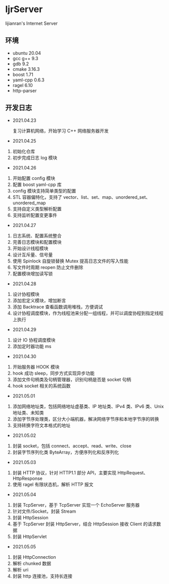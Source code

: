 # ljrServer

lijianran's Internet Server

## 环境

-   ubuntu 20.04
-   gcc g++ 9.3
-   gdb 9.2
-   cmake 3.16.3
-   boost 1.71
-   yaml-cpp 0.6.3
-   ragel 6.10
-   http-parser

## 开发日志

-   2021.04.23

    复习计算机网络，开始学习 C++ 网络服务器开发

-   2021.04.25

1. 初始化仓库
2. 初步完成日志 log 模块

-   2021.04.26

1. 开始配置 config 模块
2. 配置 boost yaml-cpp 库
3. config 模块支持简单类型的配置
4. STL 容器偏特化，支持了 vector、list、set、map、unordered_set、unordered_map
5. 支持自定义类型解析配置
6. 支持监听配置变更事件

-   2021.04.27

1. 日志系统、配置系统整合
2. 完善日志模块和配置模块
3. 开始设计线程模块
4. 设计互斥量、信号量
5. 使用 Spinlock 自旋锁替换 Mutex 提高日志文件的写入性能
6. 写文件时周期 reopen 防止文件删除
7. 配置模块增加读写锁

-   2021.04.28

1. 设计协程模块
2. 添加宏定义模块，增加断言
3. 添加 Backtrace 查看函数调用堆栈，方便调试
4. 设计协程调度模块，作为线程池来分配一组线程，并可以调度协程到指定线程上执行

-   2021.04.29

1. 设计 IO 协程调度模块
2. 添加定时器功能 ms

-   2021.04.30

1. 开始服务器 HOOK 模块
2. hook 成功 sleep，同步方式实现异步功能
3. 添加文件句柄类及句柄管理器，识别句柄是否是 socket 句柄
4. hook socket 相关的系统函数

-   2021.05.01

1. 添加网络地址类，包括网络地址虚基类、IP 地址类、IPv4 类、IPv6 类、Unix 地址类、未知类
2. 添加字节序处理类，区分大小端机器，解决网络字节序和本地字节序的转换
3. 支持转换字符文本格式的地址

-   2021.05.02

1. 封装 socket，包括 connect、accept、read、write、close
2. 封装字节序列化类 ByteArray，方便序列化和反序列化

-   2021.05.03

1. 封装 HTTP 协议，针对 HTTP1.1 部分 API，主要实现 HttpRequest、HttpResponse
2. 使用 ragel 有限状态机，解析 HTTP 报文

-   2021.05.04

1. 封装 TcpServer，基于 TcpServer 实现一个 EchoServer 服务器
2. 针对文件/Socket，封装 Stream
3. 封装 HttpSession
4. 基于 TcpServer 封装 HttpServer，结合 HttpSession 接收 Client 的请求数据
5. 封装 HttpServlet

-   2021.05.05

1. 封装 HttpConnection
2. 解析 chunked 数据
3. 解析 uri
4. 封装 http 连接池，支持长连接
